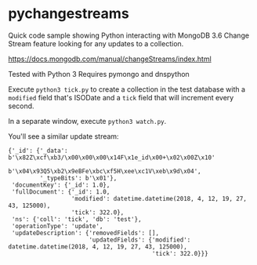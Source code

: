 # pychangestreams

Quick code sample showing Python interacting with MongoDB 3.6 Change Stream feature looking for any updates to a collection.


https://docs.mongodb.com/manual/changeStreams/index.html


Tested with Python 3
Requires pymongo and dnspython

Execute `python3 tick.py` to create a collection in the test database with a `modified` field that's ISODate and a `tick` field that will increment every second.

In a separate window, execute `python3 watch.py`.

You'll see a similar update stream:

```
{'_id': {'_data': b'\x82Z\xcf\xb3/\x00\x00\x00\x14F\x1e_id\x00+\x02\x00Z\x10'
                  b'\x04\x93Q5\xb2\x9eBFe\xbc\xf5H\xee\xc1V\xeb\x9d\x04',
         '_typeBits': b'\x01'},
 'documentKey': {'_id': 1.0},
 'fullDocument': {'_id': 1.0,
                  'modified': datetime.datetime(2018, 4, 12, 19, 27, 43, 125000),
                  'tick': 322.0},
 'ns': {'coll': 'tick', 'db': 'test'},
 'operationType': 'update',
 'updateDescription': {'removedFields': [],
                       'updatedFields': {'modified': datetime.datetime(2018, 4, 12, 19, 27, 43, 125000),
                                         'tick': 322.0}}}
```
